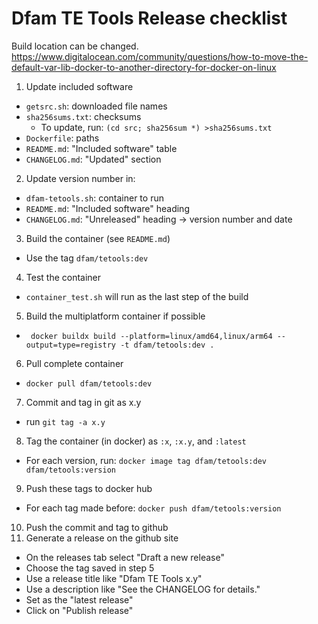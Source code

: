 # Dfam TE Tools Release checklist
Build location can be changed. https://www.digitalocean.com/community/questions/how-to-move-the-default-var-lib-docker-to-another-directory-for-docker-on-linux 
1. Update included software
  * `getsrc.sh`: downloaded file names
  * `sha256sums.txt`: checksums
      * To update, run: `(cd src; sha256sum *) >sha256sums.txt`
  * `Dockerfile`: paths
  * `README.md`: "Included software" table
  * `CHANGELOG.md`: "Updated" section
2. Update version number in:
  * `dfam-tetools.sh`: container to run
  * `README.md`: "Included software" heading
  * `CHANGELOG.md`: "Unreleased" heading -> version number and date
3. Build the container (see `README.md`)
  * Use the tag `dfam/tetools:dev`
4. Test the container
  * `container_test.sh` will run as the last step of the build
5. Build the multiplatform container if possible 
  * ` docker buildx build --platform=linux/amd64,linux/arm64 --output=type=registry -t dfam/tetools:dev .`
6. Pull complete container 
  * `docker pull dfam/tetools:dev`
7. Commit and tag in git as x.y
  * run `git tag -a x.y`
8. Tag the container (in docker) as `:x`, `:x.y`, and `:latest`
  * For each version, run: `docker image tag dfam/tetools:dev dfam/tetools:version`
9. Push these tags to docker hub
  * For each tag made before: `docker push dfam/tetools:version`
10. Push the commit and tag to github
11. Generate a release on the github site
  * On the releases tab select "Draft a new release"
  * Choose the tag saved in step 5
  * Use a release title like "Dfam TE Tools x.y"
  * Use a description like "See the CHANGELOG for details."
  * Set as the "latest release"
  * Click on "Publish release" 
